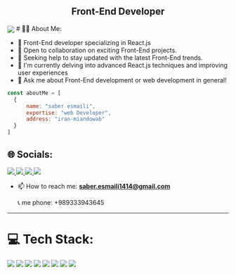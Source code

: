 <h2 align="center">Front-End Developer</h2>
<img align="center" src="https://camo.githubusercontent.com/7de37139d0b4c1ce40865e799b446c0e963a3dd8fb68d239707237c40604fa3d/68747470733a2f2f63646e2e6472696262626c652e636f6d2f75736572732f3733303730332f73637265656e73686f74732f363538313234332f6176656e746f2e676966" />
# 🧒🏽 About Me:

- 🔭 Front-End developer specializing in React.js
- 👯 Open to collaboration on exciting Front-End projects.
- 🤝 Seeking help to stay updated with the latest Front-End trends.
- 🤔 I'm currently delving into advanced React.js techniques and improving user experiences
- 💬 Ask me about Front-End development or web development in general!

```js
const aboutMe = [
  {
      name: "saber esmaili",
      expertise: "web Developer",
      address: "iran-miandowab"
  }
]
```

## 🌐 Socials:

<div>
  <a href="https://instagram.com/saber14140">
    <img src="https://img.shields.io/badge/Instagram-E4405F?style=for-the-badge&logo=instagram&logoColor=white" />
  </a>
  <a href="https://telegram.org/saber14140">
    <img src="https://img.shields.io/badge/Telegram-2CA5E0?style=for-the-badge&logo=telegram&logoColor=white" />
  </a>
  <a href="https://twitter.com/saber1414">
    <img src="https://img.shields.io/badge/Twitter-1DA1F2?style=for-the-badge&logo=twitter&logoColor=white" />
  </a>
  <a href="https://facebook.com/saber1414">
    <img src="https://img.shields.io/badge/Facebook-1877F2?style=for-the-badge&logo=facebook&logoColor=white" />
  </a>
</div>

<ul style="list-style="none" ">
  <li>
    <p dir="auto">📫 How to reach me: <strong><a href="saber.esmaili1414@gmail.com">saber.esmaili1414@gmail.com</a></strong></p>
    <p> 📞 me phone: +989333943645</p>
  </li>
</ul>

___

# 💻 Tech Stack:

<p>
  <a>
    <img src="https://img.shields.io/badge/HTML5-E34F26?style=for-the-badge&logo=html5&logoColor=white" />
  </a>
  <a>
    <img src="https://img.shields.io/badge/CSS3-1572B6?style=for-the-badge&logo=css3&logoColor=white" />
  </a>
  <a>
    <img src="https://img.shields.io/badge/JavaScript-323330?style=for-the-badge&logo=javascript&logoColor=F7DF1E" />
  </a>
  <a>
    <img src="https://img.shields.io/badge/React-20232A?style=for-the-badge&logo=react&logoColor=61DAFB" />
  </a>
  <a>
    <img src="https://img.shields.io/badge/Bootstrap-563D7C?style=for-the-badge&logo=bootstrap&logoColor=white" />
  </a>
  <a>
    <img src="https://img.shields.io/badge/Tailwind_CSS-38B2AC?style=for-the-badge&logo=tailwind-css&logoColor=white" />
  </a>
  <a>
    <img src="https://img.shields.io/badge/npm-CB3837?style=for-the-badge&logo=npm&logoColor=white" />
  </a>
  <a>
    <img src="https://img.shields.io/badge/Postman-FF6C37?style=for-the-badge&logo=Postman&logoColor=white" />
  </a>
</p>
